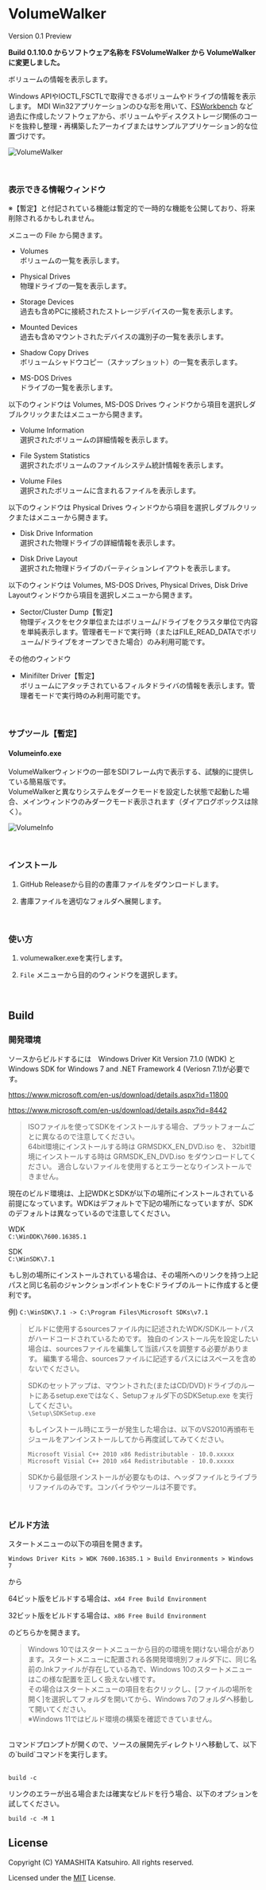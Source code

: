 # VolumeWalker
 
Version 0.1 Preview

**Build 0.1.10.0 からソフトウェア名称を FSVolumeWalker から VolumeWalker に変更しました。**

ボリュームの情報を表示します。

Windows APIやIOCTL,FSCTLで取得できるボリュームやドライブの情報を表示します。
MDI Win32アプリケーションのひな形を用いて、[FSWorkbench](https://github.com/yamashita-software-works/FSWorkbench) 
など過去に作成したソフトウェアから、ボリュームやディスクストレージ関係のコードを抜粋し整理・再構築したアーカイブまたはサンプルアプリケーション的な位置づけです。

![VolumeWalker](img/image-win10.png "VolumeWalker")

<br>

### 表示できる情報ウィンドウ

※【暫定】と付記されている機能は暫定的で一時的な機能を公開しており、将来削除されるかもしれません。

メニューの File から開きます。

- Volumes   
ボリュームの一覧を表示します。

- Physical Drives   
物理ドライブの一覧を表示します。

- Storage Devices   
過去も含めPCに接続されたストレージデバイスの一覧を表示します。

- Mounted Devices   
過去も含めマウントされたデバイスの識別子の一覧を表示します。

- Shadow Copy Drives   
ボリュームシャドウコピー（スナップショット）の一覧を表示します。

- MS-DOS Drives   
ドライブの一覧を表示します。

以下のウィンドウは Volumes, MS-DOS Drives ウィンドウから項目を選択しダブルクリックまたはメニューから開きます。

- Volume Information   
選択されたボリュームの詳細情報を表示します。

- File System Statistics   
選択されたボリュームのファイルシステム統計情報を表示します。

- Volume Files   
選択されたボリュームに含まれるファイルを表示します。

以下のウィンドウは Physical Drives ウィンドウから項目を選択しダブルクリックまたはメニューから開きます。

- Disk Drive Information   
選択された物理ドライブの詳細情報を表示します。   

- Disk Drive Layout   
選択された物理ドライブのパーティションレイアウトを表示します。   

以下のウィンドウは Volumes, MS-DOS Drives, Physical Drives, Disk Drive Layoutウィンドウから項目を選択しメニューから開きます。   

- Sector/Cluster Dump【暫定】   
物理ディスクをセクタ単位またはボリューム/ドライブをクラスタ単位で内容を単純表示します。管理者モードで実行時（またはFILE_READ_DATAでボリューム/ドライブをオープンできた場合）のみ利用可能です。   

その他のウィンドウ   

- Minifilter Driver【暫定】   
ボリュームにアタッチされているフィルタドライバの情報を表示します。管理者モードで実行時のみ利用可能です。   

<br>

### サブツール【暫定】

#### Volumeinfo.exe
VolumeWalkerウィンドウの一部をSDIフレーム内で表示する、試験的に提供している簡易版です。   
VolumeWalkerと異なりシステムをダークモードを設定した状態で起動した場合、メインウィンドウのみダークモード表示されます（ダイアログボックスは除く）。

![VolumeInfo](img/image-win10.volumeinfo.png "VolumeInfo")


<br>

### インストール

1. GitHub Releaseから目的の書庫ファイルをダウンロードします。

1. 書庫ファイルを適切なフォルダへ展開します。

<br>

### 使い方

1. volumewalker.exeを実行します。

1. `File` メニューから目的のウィンドウを選択します。

<br>

## Build

### 開発環境
ソースからビルドするには　Windows Driver Kit Version 7.1.0 (WDK) と Windows SDK for Windows 7 and .NET Framework 4 (Veriosn 7.1)が必要です。

https://www.microsoft.com/en-us/download/details.aspx?id=11800

https://www.microsoft.com/en-us/download/details.aspx?id=8442

>ISOファイルを使ってSDKをインストールする場合、プラットフォームごとに異なるので注意してください。   
>64bit環境にインストールする時は GRMSDKX_EN_DVD.iso を、
>32bit環境にインストールする時は GRMSDK_EN_DVD.iso をダウンロードしてください。
>適合しないファイルを使用するとエラーとなりインストールできません。



現在のビルド環境は、上記WDKとSDKが以下の場所にインストールされている前提になっています。WDKはデフォルトで下記の場所になっていますが、SDKのデフォルトは異なっているので注意してください。

WDK   
`C:\WinDDK\7600.16385.1`

SDK   
`C:\WinSDK\7.1`

もし別の場所にインストールされている場合は、その場所へのリンクを持つ上記パスと同じ名前のジャンクションポイントをC:ドライブのルートに作成すると便利です。

例)
`C:\WinSDK\7.1 -> C:\Program Files\Microsoft SDKs\v7.1`

>
>ビルドに使用するsourcesファイル内に記述されたWDK/SDKルートパスがハードコードされているためです。
>独自のインストール先を設定したい場合は、sourcesファイルを編集して当該パスを調整する必要があります。
>編集する場合、sourcesファイルに記述するパスにはスペースを含めないでください。

>
>SDKのセットアップは、マウントされた(またはCD/DVD)ドライブのルートにあるsetup.exeではなく、Setupフォルダ下のSDKSetup.exe を実行してください。   
> `\Setup\SDKSetup.exe`
>
>
>もしインストール時にエラーが発生した場合は、以下のVS2010再頒布モジュールをアンインストールしてから再度試してみてください。
>
>`Microsoft Visial C++ 2010 x86 Redistributable - 10.0.xxxxx`   
>`Microsoft Visial C++ 2010 x64 Redistributable - 10.0.xxxxx`

>
>SDKから最低限インストールが必要なものは、ヘッダファイルとライブラリファイルのみです。コンパイラやツールは不要です。


<br>

### ビルド方法
スタートメニューの以下の項目を開きます。

`Windows Driver Kits > WDK 7600.16385.1 > Build Environments > Windows 7`

から

64ビット版をビルドする場合は、`x64 Free Build Environment`

32ビット版をビルドする場合は、`x86 Free Build Environment`

のどちらかを開きます。

>Windows 10ではスタートメニューから目的の環境を開けない場合があります。スタートメニューに配置される各開発環境別フォルダ下に、同じ名前の.lnkファイルが存在している為で、Windows 10のスタートメニューはこの様な配置を正しく扱えない様です。   
>その場合はスタートメニューの項目を右クリックし、\[ファイルの場所を開く\]を選択してフォルダを開いてから、Windows 7のフォルダへ移動して開いてください。   
>※Windows 11ではビルド環境の構築を確認できていません。

<br>
コマンドプロンプトが開くので、ソースの展開先ディレクトリへ移動して、以下の`build`コマンドを実行します。
<br>
<br>

    build -c

リンクのエラーが出る場合または確実なビルドを行う場合、以下のオプションを試してください。

    build -c -M 1



## License

Copyright (C) YAMASHITA Katsuhiro. All rights reserved.

Licensed under the [MIT](LICENSE) License.
